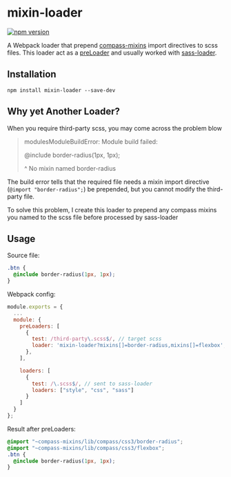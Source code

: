 # mixin-loader
[![npm version](https://badge.fury.io/js/mixin-loader.svg)](https://badge.fury.io/js/mixin-loader)

A Webpack loader that prepend [compass-mixins](https://github.com/Igosuki/compass-mixins) import directives to scss files.
This loader act as a [preLoader](http://webpack.github.io/docs/configuration.html#module-preloaders-module-postloaders) and usually worked with [sass-loader](https://github.com/jtangelder/sass-loader).

## Installation
`npm install mixin-loader --save-dev`

## Why yet Another Loader?
When you require third-party scss, you may come across the problem blow

> modulesModuleBuildError: Module build failed:
>
> @include border-radius(1px, 1px);
>
>    ^
>  No mixin named border-radius

The build error tells that the required file needs a mixin import directive (`@import "border-radius";`) be prepended, but you cannot modify the third-party file.

To solve this problem, I create this loader to prepend any compass mixins you named to the scss file before processed by sass-loader

## Usage

Source file:

```css
.btn {
  @include border-radius(1px, 1px);
}
```

Webpack config:

```javascript
module.exports = {
  ...
  module: {
    preLoaders: [
      {
        test: /third-party\.scss$/, // target scss
        loader: 'mixin-loader?mixins[]=border-radius,mixins[]=flexbox', // add two mixins: border-radius and flexbox
      },
    ],

    loaders: [
      {
        test: /\.scss$/, // sent to sass-loader
        loaders: ["style", "css", "sass"]
      }
    ]
  }
};

```

Result after preLoaders:

```css
@import "~compass-mixins/lib/compass/css3/border-radius";
@import "~compass-mixins/lib/compass/css3/flexbox";
.btn {
  @include border-radius(1px, 1px);
}
```
